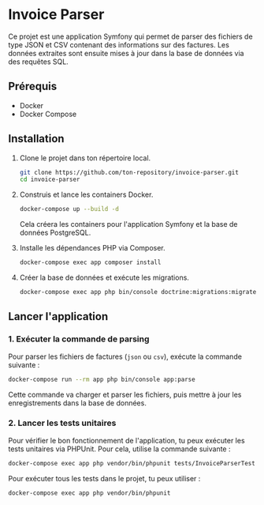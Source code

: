 
# Invoice Parser

Ce projet est une application Symfony qui permet de parser des fichiers de type JSON et CSV contenant des informations sur des factures. Les données extraites sont ensuite mises à jour dans la base de données via des requêtes SQL.

## Prérequis

- Docker
- Docker Compose

## Installation

1. Clone le projet dans ton répertoire local.

   ```bash
   git clone https://github.com/ton-repository/invoice-parser.git
   cd invoice-parser
   ```

2. Construis et lance les containers Docker.

   ```bash
   docker-compose up --build -d 
   ```

   Cela créera les containers pour l'application Symfony et la base de données PostgreSQL.

3. Installe les dépendances PHP via Composer.

   ```bash
   docker-compose exec app composer install
   ```

4. Créer la base de données et exécute les migrations.

   ```bash
   docker-compose exec app php bin/console doctrine:migrations:migrate
   ```

## Lancer l'application

### 1. Exécuter la commande de parsing

Pour parser les fichiers de factures (`json` ou `csv`), exécute la commande suivante :

   ```bash
  docker-compose run --rm app php bin/console app:parse
   ```

Cette commande va charger et parser les fichiers, puis mettre à jour les enregistrements dans la base de données.

### 2. Lancer les tests unitaires

Pour vérifier le bon fonctionnement de l'application, tu peux exécuter les tests unitaires via PHPUnit. Pour cela, utilise la commande suivante :

   ```bash
  docker-compose exec app php vendor/bin/phpunit tests/InvoiceParserTest.php
   ```

Pour exécuter tous les tests dans le projet, tu peux utiliser :

   ```bash
  docker-compose exec app php vendor/bin/phpunit
   ```
